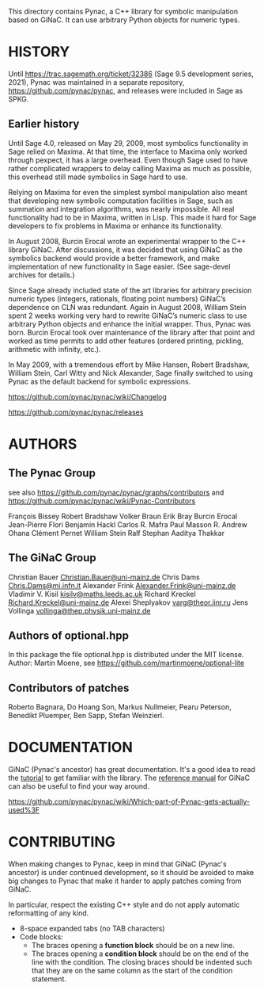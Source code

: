 This directory contains Pynac, a C++ library for symbolic manipulation based on GiNaC. It can use arbitrary Python objects for numeric types.

# HISTORY #

Until https://trac.sagemath.org/ticket/32386 (Sage 9.5 development series, 2021), Pynac was maintained in a separate repository, https://github.com/pynac/pynac, and releases were included in Sage as SPKG.

## Earlier history ##

Until Sage 4.0, released on May 29, 2009, most symbolics functionality in Sage relied on Maxima. At that time, the interface to Maxima only worked through pexpect, it has a large overhead. Even though Sage used to have rather complicated wrappers to delay calling Maxima as much as possible, this overhead still made symbolics in Sage hard to use.

Relying on Maxima for even the simplest symbol manipulation also meant that developing new symbolic computation facilities in Sage, such as summation and integration algorithms, was nearly impossible. All real functionality had to be in Maxima, written in Lisp. This made it hard for Sage developers to fix problems in Maxima or enhance its functionality.

In August 2008, Burcin Erocal wrote an experimental wrapper to the C++ library GiNaC. After discussions, it was decided that using GiNaC as the symbolics backend would provide a better framework, and make implementation of new functionality in Sage easier. (See sage-devel archives for details.)

Since Sage already included state of the art libraries for arbitrary precision numeric types (integers, rationals, floating point numbers) GiNaC’s dependence on CLN was redundant. Again in August 2008, William Stein spent 2 weeks working very hard to rewrite GiNaC’s numeric class to use arbitrary Python objects and enhance the initial wrapper. Thus, Pynac was born. Burcin Erocal took over maintenance of the library after that point and worked as time permits to add other features (ordered printing, pickling, arithmetic with infinity, etc.).

In May 2009, with a tremendous effort by Mike Hansen, Robert Bradshaw, William Stein, Carl Witty and Nick Alexander, Sage finally switched to using Pynac as the default backend for symbolic expressions.

https://github.com/pynac/pynac/wiki/Changelog

https://github.com/pynac/pynac/releases


# AUTHORS #

## The Pynac Group ##

see also https://github.com/pynac/pynac/graphs/contributors
and https://github.com/pynac/pynac/wiki/Pynac-Contributors

François Bissey
Robert Bradshaw
Volker Braun
Erik Bray
Burcin Erocal
Jean-Pierre Flori
Benjamin Hackl
Carlos R. Mafra
Paul Masson
R. Andrew Ohana
Clément Pernet
William Stein
Ralf Stephan
Aaditya Thakkar

## The GiNaC Group ##

Christian Bauer <Christian.Bauer@uni-mainz.de>
Chris Dams <Chris.Dams@mi.infn.it>
Alexander Frink <Alexander.Frink@uni-mainz.de>
Vladimir V. Kisil <kisilv@maths.leeds.ac.uk>
Richard Kreckel <Richard.Kreckel@uni-mainz.de>
Alexei Sheplyakov <varg@theor.jinr.ru>
Jens Vollinga <vollinga@thep.physik.uni-mainz.de>

## Authors of optional.hpp ##

In this package the file optional.hpp is distributed under the MIT license.
Author: Martin Moene, see https://github.com/martinmoene/optional-lite

## Contributors of patches ##

Roberto Bagnara, Do Hoang Son, Markus Nullmeier, Pearu Peterson, Benedikt
Pluemper, Ben Sapp, Stefan Weinzierl.


# DOCUMENTATION #

GiNaC (Pynac's ancestor) has great documentation. It's a good idea to read the [tutorial](http://www.ginac.de/tutorial/) to get familiar with the library. The [reference manual](http://www.ginac.de/reference/) for GiNaC can also be useful to find your way around.

https://github.com/pynac/pynac/wiki/Which-part-of-Pynac-gets-actually-used%3F


# CONTRIBUTING #

When making changes to Pynac, keep in mind that GiNaC (Pynac's ancestor) is under continued development, so it should be avoided to make big changes to Pynac that make it harder to apply patches coming from GiNaC.

In particular, respect the existing C++ style and do not apply automatic reformatting of any kind.
 * 8-space expanded tabs (no TAB characters)
 * Code blocks:
    * The braces opening a **function block** should be on a new line.
    * The braces opening a **condition block** should be on the end of the line with the condition. The closing braces should be indented such that they are on the same column as the start of the condition statement.
